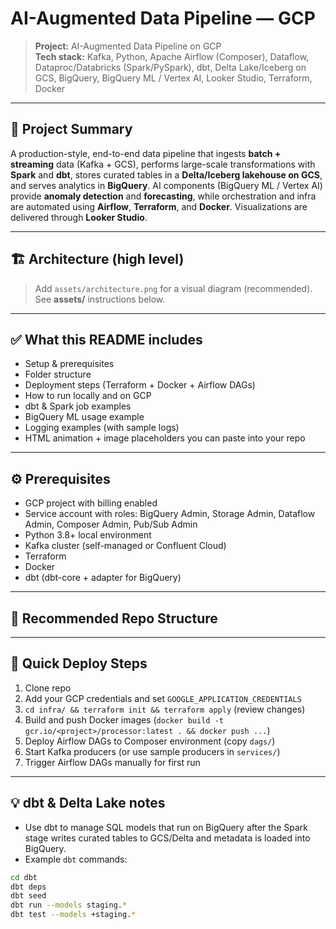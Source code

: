 # AI-Augmented Data Pipeline — GCP

> **Project:** AI-Augmented Data Pipeline on GCP  
> **Tech stack:** Kafka, Python, Apache Airflow (Composer), Dataflow, Dataproc/Databricks (Spark/PySpark), dbt, Delta Lake/Iceberg on GCS, BigQuery, BigQuery ML / Vertex AI, Looker Studio, Terraform, Docker

---

## 📌 Project Summary
A production-style, end-to-end data pipeline that ingests **batch + streaming** data (Kafka + GCS), performs large-scale transformations with **Spark** and **dbt**, stores curated tables in a **Delta/Iceberg lakehouse on GCS**, and serves analytics in **BigQuery**. AI components (BigQuery ML / Vertex AI) provide **anomaly detection** and **forecasting**, while orchestration and infra are automated using **Airflow**, **Terraform**, and **Docker**. Visualizations are delivered through **Looker Studio**.

---

## 🏗 Architecture (high level)

> Add `assets/architecture.png` for a visual diagram (recommended). See **assets/** instructions below.

---

## ✅ What this README includes
- Setup & prerequisites  
- Folder structure  
- Deployment steps (Terraform + Docker + Airflow DAGs)  
- How to run locally and on GCP  
- dbt & Spark job examples  
- BigQuery ML usage example  
- Logging examples (with sample logs)  
- HTML animation + image placeholders you can paste into your repo

---

## ⚙️ Prerequisites
- GCP project with billing enabled  
- Service account with roles: BigQuery Admin, Storage Admin, Dataflow Admin, Composer Admin, Pub/Sub Admin  
- Python 3.8+ local environment  
- Kafka cluster (self-managed or Confluent Cloud)  
- Terraform  
- Docker  
- dbt (dbt-core + adapter for BigQuery)

---

## 📁 Recommended Repo Structure

---

## 🔧 Quick Deploy Steps
1. Clone repo  
2. Add your GCP credentials and set `GOOGLE_APPLICATION_CREDENTIALS`  
3. `cd infra/ && terraform init && terraform apply` (review changes)  
4. Build and push Docker images (`docker build -t gcr.io/<project>/processor:latest . && docker push ...`)  
5. Deploy Airflow DAGs to Composer environment (copy `dags/`)  
6. Start Kafka producers (or use sample producers in `services/`)  
7. Trigger Airflow DAGs manually for first run

---

## 💡 dbt & Delta Lake notes
- Use dbt to manage SQL models that run on BigQuery after the Spark stage writes curated tables to GCS/Delta and metadata is loaded into BigQuery.  
- Example `dbt` commands:

```bash
cd dbt
dbt deps
dbt seed
dbt run --models staging.*
dbt test --models +staging.*




